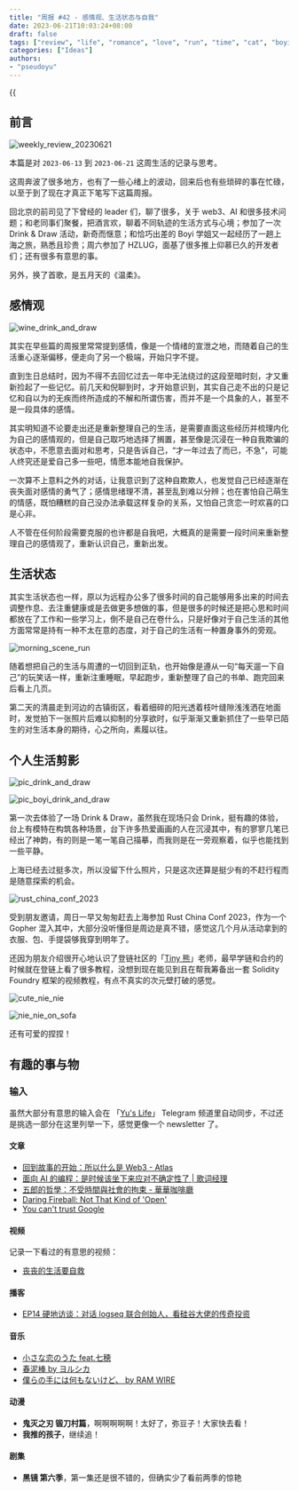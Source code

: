 ```yaml
---
title: "周报 #42 - 感情观、生活状态与自我"
date: 2023-06-21T10:03:24+08:00
draft: false
tags: ["review", "life", "romance", "love", "run", "time", "cat", "boyi"]
categories: ["Ideas"]
authors:
- "pseudoyu"
---
```


{{<audio src="audios/tenderness.mp3" caption="《温柔 - 五月天》" >}}

## 前言

![weekly_review_20230621](https://image.pseudoyu.com/images/weekly_review_20230621.png)

本篇是对 `2023-06-13` 到 `2023-06-21` 这周生活的记录与思考。

这周奔波了很多地方，也有了一些心绪上的波动，回来后也有些琐碎的事在忙碌，以至于到了现在才真正下笔写下这篇周报。

回北京的前司见了下曾经的 leader 们，聊了很多，关于 web3、AI 和很多技术问题；和老同事们聚餐，把酒言欢，聊着不同轨迹的生活方式与心境；参加了一次 Drink & Draw 活动，新奇而惬意；和恰巧出差的 Boyi 学姐又一起经历了一趟上海之旅，熟悉且珍贵；周六参加了 HZLUG，面基了很多推上仰慕已久的开发者们；还有很多有意思的事。

另外，换了首歌，是五月天的《温柔》。

## 感情观

![wine_drink_and_draw](https://image.pseudoyu.com/images/wine_drink_and_draw.jpg)

其实在早些篇的周报里常常提到感情，像是一个情绪的宣泄之地，而随着自己的生活重心逐渐偏移，便走向了另一个极端，开始只字不提。

直到生日总结时，因为不得不去回忆过去一年中无法绕过的这段至暗时刻，才又重新捡起了一些记忆。前几天和倪聊到时，才开始意识到，其实自己走不出的只是记忆和自以为的无疾而终所造成的不解和所谓伤害，而并不是一个具象的人，甚至不是一段具体的感情。

其实明知道不论要走出还是重新整理自己的生活，是需要直面这些经历并梳理内化为自己的感情观的，但是自己取巧地选择了搁置，甚至像是沉浸在一种自我欺骗的状态中，不愿意去面对和思考，只是告诉自己，“才一年过去了而已，不急”，可能人终究还是爱自己多一些吧，情愿本能地自我保护。

一次算不上意料之外的对话，让我意识到了这种自欺欺人，也发觉自己已经逐渐在丧失面对感情的勇气了；感情思绪理不清，甚至乱到难以分辨；也在害怕自己萌生的情感，既怕糟糕的自己没办法承载这样复杂的关系，又怕自己贪恋一时欢喜的口是心非。

人不管在任何阶段需要克服的也许都是自我吧，大概真的是需要一段时间来重新整理自己的感情观了，重新认识自己，重新出发。

## 生活状态

其实生活状态也一样，原以为远程办公多了很多时间的自己能够用多出来的时间去调整作息、去注重健康或是去做更多想做的事，但是很多的时候还是把心思和时间都放在了工作和一些学习上，倒不是自己在卷什么，只是好像对于自己生活的其他方面常常是持有一种不太在意的态度，对于自己的生活有一种置身事外的旁观。

![morning_scene_run](https://image.pseudoyu.com/images/morning_scene_run.jpg)

随着想把自己的生活与周遭的一切回到正轨，也开始像是遵从一句“每天遛一下自己”的玩笑话一样，重新注重睡眠，早起跑步，重新整理了自己的书单、跑完回来后看上几页。

第二天的清晨走到河边的古镇街区，看着细碎的阳光透着枝叶缝隙浅浅洒在地面时，发觉拍下一张照片后难以抑制的分享欲时，似乎渐渐又重新抓住了一些早已陌生的对生活本身的期待，心之所向，素履以往。

## 个人生活剪影

![pic_drink_and_draw](https://image.pseudoyu.com/images/pic_drink_and_draw.jpg)

![pic_boyi_drink_and_draw](https://image.pseudoyu.com/images/pic_boyi_drink_and_draw.jpg)

第一次去体验了一场 Drink & Draw，虽然我在现场只会 Drink，挺有趣的体验，台上有模特在构筑各种场景，台下许多热爱画画的人在沉浸其中，有的寥寥几笔已经出了神韵，有的则是一笔一笔自己描摹，而我则是在一旁观察着，似乎也能找到一些平静。

上海已经去过挺多次，所以没留下什么照片，只是这次还算是挺少有的不赶行程而是随意探索的机会。

![rust_china_conf_2023](https://image.pseudoyu.com/images/rust_china_conf_2023.jpg)

受到朋友邀请，周日一早又匆匆赶去上海参加 Rust China Conf 2023，作为一个 Gopher 混入其中，大部分没听懂但是周边是真不错，感觉这几个月从活动拿到的衣服、包、手提袋够我穿到明年了。

还因为朋友介绍很开心地认识了登链社区的「[Tiny 熊](https://twitter.com/tinyxiong_eth)」老师，最早学链和合约的时候就在登链上看了很多教程，没想到现在能见到且在帮我筹备出一套 Solidity Foundry 框架的视频教程，有点不真实的次元壁打破的感觉。

![cute_nie_nie](https://image.pseudoyu.com/images/cute_nie_nie.jpg)

![nie_nie_on_sofa](https://image.pseudoyu.com/images/nie_nie_on_sofa.jpg)

还有可爱的捏捏！

## 有趣的事与物

### 输入

虽然大部分有意思的输入会在 「[Yu's Life](https://t.me/pseudoyulife)」 Telegram 频道里自动同步，不过还是挑选一部分在这里列举一下，感觉更像一个 newsletter 了。

#### 文章

- [回到故事的开始：所以什么是 Web3 - Atlas](https://atlas-thinking.xlog.app/what-is-web3)
- [面向 AI 的编程：是时候该坐下来应对不确定性了 | 歌词经理](https://quail.ink/lyric/p/programming-for-ai)
- [五郎的哲學：不受時間與社會的拘束 - 華華咖啡廳](https://www.hyafee.com/2023/06/no-limits.html)
- [Daring Fireball: Not That Kind of 'Open'](https://daringfireball.net/linked/2023/06/19/not-that-kind-of-open)
- [You can't trust Google](https://world.hey.com/dhh/you-can-t-trust-google-f7d64064)

#### 视频

记录一下看过的有意思的视频：

- [丧丧的生活要自救](https://www.bilibili.com/video/BV1Am4y1e7Bh)

#### 播客

- [EP14 硬地访谈：对话 logseq 联合创始人，看硅谷大佬的传奇投资](https://www.listennotes.com/e/a82865600f64455e956aa110fc597a52)

#### 音乐

- [小さな恋のうた feat.七穂](https://open.spotify.com/track/16FgjLvtKWzDpZxuh4wY9w)
- [春泥棒 by ヨルシカ](https://open.spotify.com/track/1rr2DJOxV0sHXeUXCAz1yf)
- [僕らの手には何もないけど、 by RAM WIRE](https://open.spotify.com/track/5EsGKF1JoqSRNNUbdPzaMK)

#### 动漫

- **鬼灭之刃 锻刀村篇**，啊啊啊啊啊！太好了，弥豆子！大家快去看！
- **我推的孩子**，继续追！

#### 剧集

- **黑镜 第六季**，第一集还是很不错的，但确实少了看前两季的惊艳
